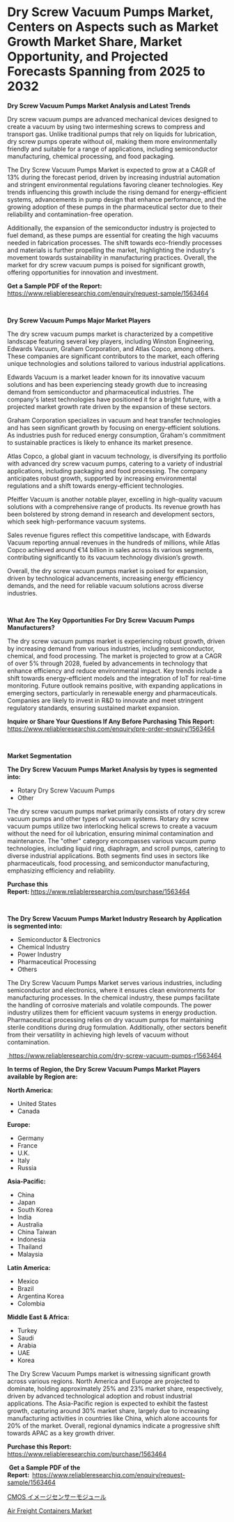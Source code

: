 <p><h1>Dry Screw Vacuum Pumps Market, Centers on Aspects such as Market Growth Market Share, Market Opportunity, and Projected Forecasts Spanning from 2025 to 2032</h1></p><p><strong>Dry Screw Vacuum Pumps Market Analysis and Latest Trends</strong></p>
<p><p>Dry screw vacuum pumps are advanced mechanical devices designed to create a vacuum by using two intermeshing screws to compress and transport gas. Unlike traditional pumps that rely on liquids for lubrication, dry screw pumps operate without oil, making them more environmentally friendly and suitable for a range of applications, including semiconductor manufacturing, chemical processing, and food packaging.</p><p>The Dry Screw Vacuum Pumps Market is expected to grow at a CAGR of 13% during the forecast period, driven by increasing industrial automation and stringent environmental regulations favoring cleaner technologies. Key trends influencing this growth include the rising demand for energy-efficient systems, advancements in pump design that enhance performance, and the growing adoption of these pumps in the pharmaceutical sector due to their reliability and contamination-free operation. </p><p>Additionally, the expansion of the semiconductor industry is projected to fuel demand, as these pumps are essential for creating the high vacuums needed in fabrication processes. The shift towards eco-friendly processes and materials is further propelling the market, highlighting the industry's movement towards sustainability in manufacturing practices. Overall, the market for dry screw vacuum pumps is poised for significant growth, offering opportunities for innovation and investment.</p></p>
<p><strong>Get a Sample PDF of the Report:&nbsp;</strong> <a href="https://www.reliableresearchiq.com/enquiry/request-sample/1563464?utm_campaign=1082&utm_medium=2&utm_source=Github&utm_content=ia&utm_term=22022025&utm_id=dry-screw-vacuum-pumps">https://www.reliableresearchiq.com/enquiry/request-sample/1563464</a></p>
<p>&nbsp;</p>
<p><strong>Dry Screw Vacuum Pumps Major Market Players</strong></p>
<p><p>The dry screw vacuum pumps market is characterized by a competitive landscape featuring several key players, including Winston Engineering, Edwards Vacuum, Graham Corporation, and Atlas Copco, among others. These companies are significant contributors to the market, each offering unique technologies and solutions tailored to various industrial applications.</p><p>Edwards Vacuum is a market leader known for its innovative vacuum solutions and has been experiencing steady growth due to increasing demand from semiconductor and pharmaceutical industries. The company's latest technologies have positioned it for a bright future, with a projected market growth rate driven by the expansion of these sectors.</p><p>Graham Corporation specializes in vacuum and heat transfer technologies and has seen significant growth by focusing on energy-efficient solutions. As industries push for reduced energy consumption, Graham's commitment to sustainable practices is likely to enhance its market presence.</p><p>Atlas Copco, a global giant in vacuum technology, is diversifying its portfolio with advanced dry screw vacuum pumps, catering to a variety of industrial applications, including packaging and food processing. The company anticipates robust growth, supported by increasing environmental regulations and a shift towards energy-efficient technologies.</p><p>Pfeiffer Vacuum is another notable player, excelling in high-quality vacuum solutions with a comprehensive range of products. Its revenue growth has been bolstered by strong demand in research and development sectors, which seek high-performance vacuum systems.</p><p>Sales revenue figures reflect this competitive landscape, with Edwards Vacuum reporting annual revenues in the hundreds of millions, while Atlas Copco achieved around €14 billion in sales across its various segments, contributing significantly to its vacuum technology division’s growth.</p><p>Overall, the dry screw vacuum pumps market is poised for expansion, driven by technological advancements, increasing energy efficiency demands, and the need for reliable vacuum solutions across diverse industries.</p></p>
<p>&nbsp;</p>
<p><strong>What Are The Key Opportunities For Dry Screw Vacuum Pumps Manufacturers?</strong></p>
<p><p>The dry screw vacuum pumps market is experiencing robust growth, driven by increasing demand from various industries, including semiconductor, chemical, and food processing. The market is projected to grow at a CAGR of over 5% through 2028, fueled by advancements in technology that enhance efficiency and reduce environmental impact. Key trends include a shift towards energy-efficient models and the integration of IoT for real-time monitoring. Future outlook remains positive, with expanding applications in emerging sectors, particularly in renewable energy and pharmaceuticals. Companies are likely to invest in R&D to innovate and meet stringent regulatory standards, ensuring sustained market expansion.</p></p>
<p><strong>Inquire or Share Your Questions If Any Before Purchasing This Report:</strong> <a href="https://www.reliableresearchiq.com/enquiry/pre-order-enquiry/1563464?utm_campaign=1082&utm_medium=2&utm_source=Github&utm_content=ia&utm_term=22022025&utm_id=dry-screw-vacuum-pumps">https://www.reliableresearchiq.com/enquiry/pre-order-enquiry/1563464</a></p>
<p>&nbsp;</p>
<p><strong>Market Segmentation</strong></p>
<p><strong>The Dry Screw Vacuum Pumps Market Analysis by types is segmented into:</strong></p>
<p><ul><li>Rotary Dry Screw Vacuum Pumps</li><li>Other</li></ul></p>
<p><p>The dry screw vacuum pumps market primarily consists of rotary dry screw vacuum pumps and other types of vacuum systems. Rotary dry screw vacuum pumps utilize two interlocking helical screws to create a vacuum without the need for oil lubrication, ensuring minimal contamination and maintenance. The "other" category encompasses various vacuum pump technologies, including liquid ring, diaphragm, and scroll pumps, catering to diverse industrial applications. Both segments find uses in sectors like pharmaceuticals, food processing, and semiconductor manufacturing, emphasizing efficiency and reliability.</p></p>
<p><strong>Purchase this Report:&nbsp;</strong><a href="https://www.reliableresearchiq.com/purchase/1563464?utm_campaign=1082&utm_medium=2&utm_source=Github&utm_content=ia&utm_term=22022025&utm_id=dry-screw-vacuum-pumps">https://www.reliableresearchiq.com/purchase/1563464</a></p>
<p>&nbsp;</p>
<p><strong>The Dry Screw Vacuum Pumps Market Industry Research by Application is segmented into:</strong></p>
<p><ul><li>Semiconductor & Electronics</li><li>Chemical Industry</li><li>Power Industry</li><li>Pharmaceutical Processing</li><li>Others</li></ul></p>
<p><p>The Dry Screw Vacuum Pumps Market serves various industries, including semiconductor and electronics, where it ensures clean environments for manufacturing processes. In the chemical industry, these pumps facilitate the handling of corrosive materials and volatile compounds. The power industry utilizes them for efficient vacuum systems in energy production. Pharmaceutical processing relies on dry vacuum pumps for maintaining sterile conditions during drug formulation. Additionally, other sectors benefit from their versatility in achieving high levels of vacuum without contamination.</p></p>
<p><a href="https://www.reliableresearchiq.com/dry-screw-vacuum-pumps-r1563464?utm_campaign=1082&utm_medium=2&utm_source=Github&utm_content=ia&utm_term=22022025&utm_id=dry-screw-vacuum-pumps">&nbsp;https://www.reliableresearchiq.com/dry-screw-vacuum-pumps-r1563464</a></p>
<p><strong>In terms of Region, the Dry Screw Vacuum Pumps Market Players available by Region are:</strong></p>
<p>
    <p> <strong> North America: </strong>
        <ul>
            <li>United States</li>
            <li>Canada</li>
        </ul>
        </p> 
    <p> <strong> Europe: </strong>
        <ul>
            <li>Germany</li>
            <li>France</li>
            <li>U.K.</li>
            <li>Italy</li>
            <li>Russia</li>
        </ul>
        </p> 
    <p> <strong> Asia-Pacific: </strong>
        <ul>
            <li>China</li>
            <li>Japan</li>
            <li>South Korea</li>
            <li>India</li>
            <li>Australia</li>
            <li>China Taiwan</li>
            <li>Indonesia</li>
            <li>Thailand</li>
            <li>Malaysia</li>
        </ul>
        </p> 
    <p> <strong> Latin America: </strong>
        <ul>
            <li>Mexico</li>
            <li>Brazil</li>
            <li>Argentina Korea</li>
            <li>Colombia</li>
        </ul>
        </p> 
    <p> <strong> Middle East & Africa: </strong>
        <ul>
            <li>Turkey</li>
            <li>Saudi</li>
            <li>Arabia</li>
            <li>UAE</li>
            <li>Korea</li>
        </ul>
    </p>
    </p>
<p><p>The Dry Screw Vacuum Pumps market is witnessing significant growth across various regions. North America and Europe are projected to dominate, holding approximately 25% and 23% market share, respectively, driven by advanced technological adoption and robust industrial applications. The Asia-Pacific region is expected to exhibit the fastest growth, capturing around 30% market share, largely due to increasing manufacturing activities in countries like China, which alone accounts for 20% of the market. Overall, regional dynamics indicate a progressive shift towards APAC as a key growth driver.</p></p>
<p><strong>Purchase this Report: </strong><a href="https://www.reliableresearchiq.com/purchase/1563464?utm_campaign=1082&utm_medium=2&utm_source=Github&utm_content=ia&utm_term=22022025&utm_id=dry-screw-vacuum-pumps">https://www.reliableresearchiq.com/purchase/1563464</a></p>
<p>&nbsp;<strong>Get a Sample PDF of the Report:&nbsp;&nbsp;</strong><a href="https://www.reliableresearchiq.com/enquiry/request-sample/1563464?utm_campaign=1082&utm_medium=2&utm_source=Github&utm_content=ia&utm_term=22022025&utm_id=dry-screw-vacuum-pumps">https://www.reliableresearchiq.com/enquiry/request-sample/1563464</a></p>
<p><strong></strong></p>
<p><p><a href="https://github.com/lababdou/Market-Research-Report-List-6/blob/main/630058039245.md?utm_campaign=1082&utm_medium=2&utm_source=Github&utm_content=ia&utm_term=22022025&utm_id=dry-screw-vacuum-pumps">CMOS イメージセンサーモジュール</a></p><p><a href="https://github.com/ludongfomban/Market-Research-Report-List-1/blob/main/air-freight-containers-market.md?utm_campaign=1082&utm_medium=2&utm_source=Github&utm_content=ia&utm_term=22022025&utm_id=dry-screw-vacuum-pumps">Air Freight Containers Market</a></p></p>